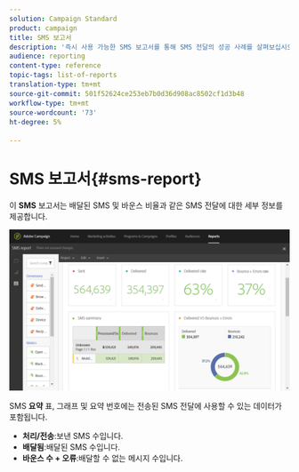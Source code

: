 ```yaml
---
solution: Campaign Standard
product: campaign
title: SMS 보고서
description: '즉시 사용 가능한 SMS 보고서를 통해 SMS 전달의 성공 사례를 살펴보십시오. '
audience: reporting
content-type: reference
topic-tags: list-of-reports
translation-type: tm+mt
source-git-commit: 501f52624ce253eb7b0d36d908ac8502cf1d3b48
workflow-type: tm+mt
source-wordcount: '73'
ht-degree: 5%

---
```



# SMS 보고서{#sms-report}

이 **SMS** 보고서는 배달된 SMS 및 바운스 비율과 같은 SMS 전달에 대한 세부 정보를 제공합니다.

![](assets/dynamic_report_sms.png)

SMS **요약** 표, 그래프 및 요약 번호에는 전송된 SMS 전달에 사용할 수 있는 데이터가 포함됩니다.

* **처리/전송**:보낸 SMS 수입니다.
* **배달됨**:배달된 SMS 수입니다.
* **바운스 수 + 오류**:배달할 수 없는 메시지 수입니다.

